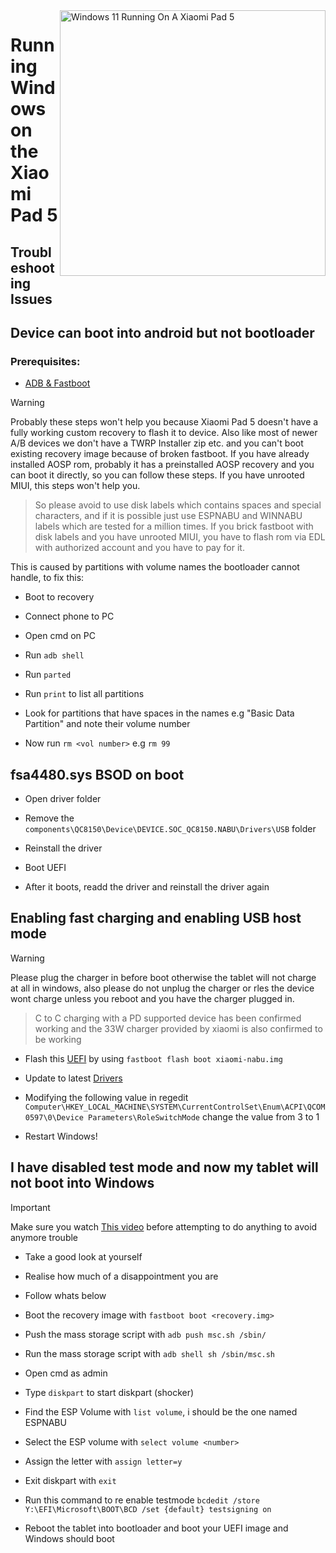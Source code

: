 <img align="right" src="https://raw.githubusercontent.com/erdilS/Port-Windows-11-Xiaomi-Pad-5/main/nabu.png" width="425" alt="Windows 11 Running On A Xiaomi Pad 5">


# Running Windows on the Xiaomi Pad 5

## Troubleshooting Issues


## Device can boot into android but not bootloader

### Prerequisites:

- [ADB & Fastboot](https://developer.android.com/studio/releases/platform-tools)

> [!WARNING]
 Probably these steps won't help you because Xiaomi Pad 5 doesn't have a fully working custom recovery to flash it to device. Also like most of newer A/B devices we don't have a TWRP Installer zip etc. and you can't boot existing recovery image because of broken fastboot. If you have already installed AOSP rom, probably it has a preinstalled AOSP recovery and you can boot it directly, so you can follow these steps. If you have unrooted MIUI, this steps won't help you.
>
> So please avoid to use disk labels which contains spaces and special characters, and if it is possible just use ESPNABU and WINNABU labels which are tested for a million times. If you brick fastboot with disk labels and you have unrooted MIUI, you have to flash rom via EDL with authorized account and you have to pay for it.


This is caused by partitions with volume names the bootloader cannot handle, to fix this:

- Boot to recovery

- Connect phone to PC

- Open cmd on PC

- Run ```adb shell```

- Run ```parted```

- Run ```print``` to list all partitions

- Look for partitions that have spaces in the names e.g "Basic Data Partition" and note their volume number

- Now run ```rm <vol number>``` e.g ```rm 99```


## fsa4480.sys BSOD on boot

- Open driver folder

- Remove the ```components\QC8150\Device\DEVICE.SOC_QC8150.NABU\Drivers\USB``` folder

- Reinstall the driver

- Boot UEFI

- After it boots, readd the driver and reinstall the driver again

## Enabling fast charging and enabling USB host mode

> [!WARNING]
>  Please plug the charger in before boot otherwise the tablet will not charge at all in windows, also please do not unplug the charger or rles the device wont charge unless you reboot and you have the charger plugged in.

> C to C charging with a PD supported device has been confirmed working and the 33W charger provided by xiaomi is also confirmed to be working


- Flash this [UEFI](https://github.com/kmille36/TempStorage/blob/main/xiaomi-nabu.img?raw=true) by using ```fastboot flash boot xiaomi-nabu.img```

- Update to latest [Drivers](https://github.com/erdilS/Port-Windows-11-Xiaomi-Pad-5/blob/main/guide/driver-updating-selection.md)

- Modifying the following value in regedit ```Computer\HKEY_LOCAL_MACHINE\SYSTEM\CurrentControlSet\Enum\ACPI\QCOM0597\0\Device Parameters\RoleSwitchMode``` change the value from 3 to 1 

- Restart Windows!

## I have disabled test mode and now my tablet will not boot into Windows

> [!IMPORTANT]
>  Make sure you watch [This video](https://youtu.be/oHg5SJYRHA0) before attempting to do anything to avoid anymore trouble

- Take a good look at yourself

- Realise how much of a disappointment you are

- Follow whats below

- Boot the recovery image with ```fastboot boot <recovery.img>```

- Push the mass storage script with ```adb push msc.sh /sbin/```

- Run the mass storage script with ```adb shell sh /sbin/msc.sh```

- Open cmd as admin

- Type ```diskpart``` to start diskpart (shocker)

- Find the ESP Volume with ```list volume```, i should be the one named ESPNABU

- Select the ESP volume with ```select volume <number>```

- Assign the letter with ```assign letter=y```

- Exit diskpart with ```exit```

- Run this command to re enable testmode ```bcdedit /store Y:\EFI\Microsoft\BOOT\BCD /set {default} testsigning on```

- Reboot the tablet into bootloader and boot your UEFI image and Windows should boot
